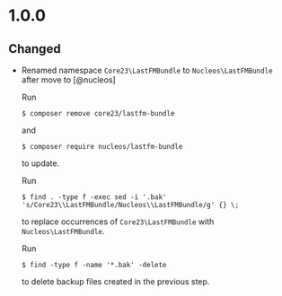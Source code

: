 # 1.0.0

## Changed

* Renamed namespace `Core23\LastFMBundle` to `Nucleos\LastFMBundle` after move to [@nucleos]

  Run

  ```
  $ composer remove core23/lastfm-bundle
  ```

  and

  ```
  $ composer require nucleos/lastfm-bundle
  ```

  to update.

  Run

  ```
  $ find . -type f -exec sed -i '.bak' 's/Core23\\LastFMBundle/Nucleos\\LastFMBundle/g' {} \;
  ```

  to replace occurrences of `Core23\LastFMBundle` with `Nucleos\LastFMBundle`.

  Run

  ```
  $ find -type f -name '*.bak' -delete
  ```

  to delete backup files created in the previous step.
